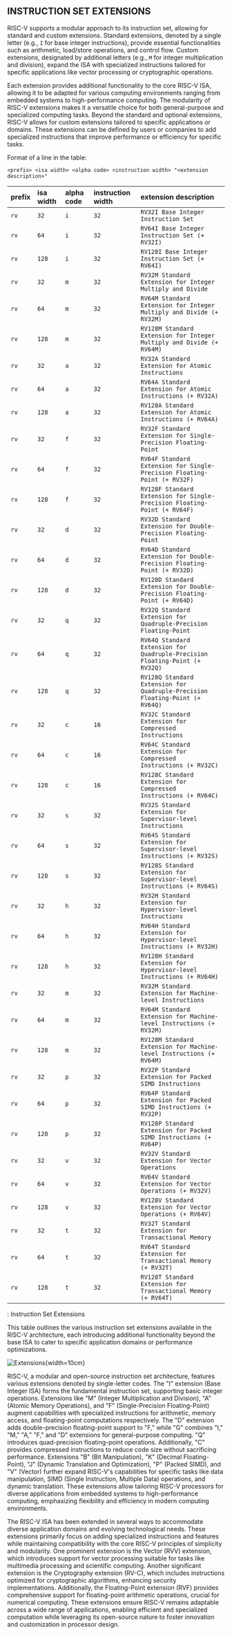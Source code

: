 ## INSTRUCTION SET EXTENSIONS

RISC-V supports a modular approach to its instruction set, allowing for standard and custom extensions. Standard extensions, denoted by a single letter (e.g., `I` for base integer instructions), provide essential functionalities such as arithmetic, load/store operations, and control flow. Custom extensions, designated by additional letters (e.g., `M` for integer multiplication and division), expand the ISA with specialized instructions tailored for specific applications like vector processing or cryptographic operations.

Each extension provides additional functionality to the core RISC-V ISA, allowing it to be adapted for various computing environments ranging from embedded systems to high-performance computing. The modularity of RISC-V extensions makes it a versatile choice for both general-purpose and specialized computing tasks. Beyond the standard and optional extensions, RISC-V allows for custom extensions tailored to specific applications or domains. These extensions can be defined by users or companies to add specialized instructions that improve performance or efficiency for specific tasks.

Format of a line in the table:

`<prefix> <isa width> <alpha code> <instruction width> "<extension description>"`

| prefix | isa width | alpha code | instruction width | extension description                                                        |
|--------|:----------|:-----------|:------------------|:-----------------------------------------------------------------------------|
| `rv`   | `32`      | `i`        | `32`              | `RV32I Base Integer Instruction Set`                                         |
| `rv`   | `64`      | `i`        | `32`              | `RV64I Base Integer Instruction Set (+ RV32I)`                               |
| `rv`   | `128`     | `i`        | `32`              | `RV128I Base Integer Instruction Set (+ RV64I)`                              |
| `rv`   | `32`      | `m`        | `32`              | `RV32M Standard Extension for Integer Multiply and Divide`                   |
| `rv`   | `64`      | `m`        | `32`              | `RV64M Standard Extension for Integer Multiply and Divide (+ RV32M)`         |
| `rv`   | `128`     | `m`        | `32`              | `RV128M Standard Extension for Integer Multiply and Divide (+ RV64M)`        |
| `rv`   | `32`      | `a`        | `32`              | `RV32A Standard Extension for Atomic Instructions`                           |
| `rv`   | `64`      | `a`        | `32`              | `RV64A Standard Extension for Atomic Instructions (+ RV32A)`                 |
| `rv`   | `128`     | `a`        | `32`              | `RV128A Standard Extension for Atomic Instructions (+ RV64A)`                |
| `rv`   | `32`      | `f`        | `32`              | `RV32F Standard Extension for Single-Precision Floating-Point`               |
| `rv`   | `64`      | `f`        | `32`              | `RV64F Standard Extension for Single-Precision Floating-Point (+ RV32F)`     |
| `rv`   | `128`     | `f`        | `32`              | `RV128F Standard Extension for Single-Precision Floating-Point (+ RV64F)`    |
| `rv`   | `32`      | `d`        | `32`              | `RV32D Standard Extension for Double-Precision Floating-Point`               |
| `rv`   | `64`      | `d`        | `32`              | `RV64D Standard Extension for Double-Precision Floating-Point (+ RV32D)`     |
| `rv`   | `128`     | `d`        | `32`              | `RV128D Standard Extension for Double-Precision Floating-Point (+ RV64D)`    |
| `rv`   | `32`      | `q`        | `32`              | `RV32Q Standard Extension for Quadruple-Precision Floating-Point`            |
| `rv`   | `64`      | `q`        | `32`              | `RV64Q Standard Extension for Quadruple-Precision Floating-Point (+ RV32Q)`  |
| `rv`   | `128`     | `q`        | `32`              | `RV128Q Standard Extension for Quadruple-Precision Floating-Point (+ RV64Q)` |
| `rv`   | `32`      | `c`        | `16`              | `RV32C Standard Extension for Compressed Instructions`                       |
| `rv`   | `64`      | `c`        | `16`              | `RV64C Standard Extension for Compressed Instructions (+ RV32C)`             |
| `rv`   | `128`     | `c`        | `16`              | `RV128C Standard Extension for Compressed Instructions (+ RV64C)`            |
| `rv`   | `32`      | `s`        | `32`              | `RV32S Standard Extension for Supervisor-level Instructions`                 |
| `rv`   | `64`      | `s`        | `32`              | `RV64S Standard Extension for Supervisor-level Instructions (+ RV32S)`       |
| `rv`   | `128`     | `s`        | `32`              | `RV128S Standard Extension for Supervisor-level Instructions (+ RV64S)`      |
| `rv`   | `32`      | `h`        | `32`              | `RV32H Standard Extension for Hypervisor-level Instructions`                 |
| `rv`   | `64`      | `h`        | `32`              | `RV64H Standard Extension for Hypervisor-level Instructions (+ RV32H)`       |
| `rv`   | `128`     | `h`        | `32`              | `RV128H Standard Extension for Hypervisor-level Instructions (+ RV64H)`      |
| `rv`   | `32`      | `m`        | `32`              | `RV32M Standard Extension for Machine-level Instructions`                    |
| `rv`   | `64`      | `m`        | `32`              | `RV64M Standard Extension for Machine-level Instructions (+ RV32M)`          |
| `rv`   | `128`     | `m`        | `32`              | `RV128M Standard Extension for Machine-level Instructions (+ RV64M)`         |
| `rv`   | `32`      | `p`        | `32`              | `RV32P Standard Extension for Packed SIMD Instructions`                      |
| `rv`   | `64`      | `p`        | `32`              | `RV64P Standard Extension for Packed SIMD Instructions (+ RV32P)`            |
| `rv`   | `128`     | `p`        | `32`              | `RV128P Standard Extension for Packed SIMD Instructions (+ RV64P)`           |
| `rv`   | `32`      | `v`        | `32`              | `RV32V Standard Extension for Vector Operations`                             |
| `rv`   | `64`      | `v`        | `32`              | `RV64V Standard Extension for Vector Operations (+ RV32V)`                   |
| `rv`   | `128`     | `v`        | `32`              | `RV128V Standard Extension for Vector Operations (+ RV64V)`                  |
| `rv`   | `32`      | `t`        | `32`              | `RV32T Standard Extension for Transactional Memory`                          |
| `rv`   | `64`      | `t`        | `32`              | `RV64T Standard Extension for Transactional Memory (+ RV32T)`                |
| `rv`   | `128`     | `t`        | `32`              | `RV128T Standard Extension for Transactional Memory (+ RV64T)`               |
: Instruction Set Extensions

This table outlines the various instruction set extensions available in the RISC-V architecture, each introducing additional functionality beyond the base ISA to cater to specific application domains or performance optimizations.

![Extensions](assets/extensions.svg){width=10cm}

RISC-V, a modular and open-source instruction set architecture, features various extensions denoted by single-letter codes. The "I" extension (Base Integer ISA) forms the fundamental instruction set, supporting basic integer operations. Extensions like "M" (Integer Multiplication and Division), "A" (Atomic Memory Operations), and "F" (Single-Precision Floating-Point) augment capabilities with specialized instructions for arithmetic, memory access, and floating-point computations respectively. The "D" extension adds double-precision floating-point support to "F," while "G" combines "I," "M," "A," "F," and "D" extensions for general-purpose computing. "Q" introduces quad-precision floating-point operations. Additionally, "C" provides compressed instructions to reduce code size without sacrificing performance. Extensions "B" (Bit Manipulation), "K" (Decimal Floating-Point), "J" (Dynamic Translation and Optimization), "P" (Packed SIMD), and "V" (Vector) further expand RISC-V's capabilities for specific tasks like data manipulation, SIMD (Single Instruction, Multiple Data) operations, and dynamic translation. These extensions allow tailoring RISC-V processors for diverse applications from embedded systems to high-performance computing, emphasizing flexibility and efficiency in modern computing environments.

The RISC-V ISA has been extended in several ways to accommodate diverse application domains and evolving technological needs. These extensions primarily focus on adding specialized instructions and features while maintaining compatibility with the core RISC-V principles of simplicity and modularity. One prominent extension is the Vector (RVV) extension, which introduces support for vector processing suitable for tasks like multimedia processing and scientific computing. Another significant extension is the Cryptography extension (RV-C), which includes instructions optimized for cryptographic algorithms, enhancing security implementations. Additionally, the Floating-Point extension (RVF) provides comprehensive support for floating-point arithmetic operations, crucial for numerical computing. These extensions ensure RISC-V remains adaptable across a wide range of applications, enabling efficient and specialized computation while leveraging its open-source nature to foster innovation and customization in processor design.
